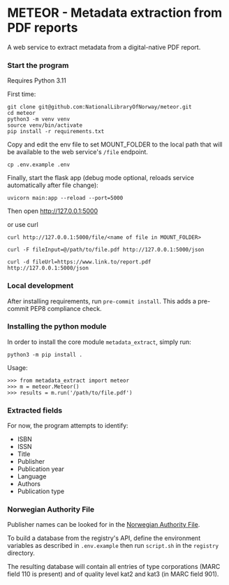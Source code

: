 # METEOR - Metadata extraction from PDF reports

A web service to extract metadata from a digital-native PDF report.

### Start the program

Requires Python 3.11

First time:

```
git clone git@github.com:NationalLibraryOfNorway/meteor.git
cd meteor
python3 -m venv venv
source venv/bin/activate
pip install -r requirements.txt
```

Copy and edit the env file to set MOUNT_FOLDER to the local path that will be available to the web service's `/file` endpoint.

```
cp .env.example .env
```

Finally, start the flask app (debug mode optional, reloads service automatically after file change):

```
uvicorn main:app --reload --port=5000
```

Then open http://127.0.0.1:5000

or use curl

```
curl http://127.0.0.1:5000/file/<name of file in MOUNT_FOLDER>

curl -F fileInput=@/path/to/file.pdf http://127.0.0.1:5000/json

curl -d fileUrl=https://www.link.to/report.pdf http://127.0.0.1:5000/json
```

### Local development

After installing requirements, run `pre-commit install`. This adds a pre-commit PEP8 compliance check.

### Installing the python module

In order to install the core module `metadata_extract`, simply run:

```
python3 -m pip install .
```

Usage:

```
>>> from metadata_extract import meteor
>>> m = meteor.Meteor()
>>> results = m.run('/path/to/file.pdf')
```

### Extracted fields

For now, the program attempts to identify:

- ISBN
- ISSN
- Title
- Publisher
- Publication year
- Language
- Authors
- Publication type

### Norwegian Authority File

Publisher names can be looked for in the [Norwegian Authority File](https://bibsys-almaprimo.hosted.exlibrisgroup.com/primo-explore/search?vid=AUTREG&lang=en_US).

To build a database from the registry's API, define the environment variables as described in `.env.example` then run `script.sh` in the `registry` directory.

The resulting database will contain all entries of type corporations (MARC field 110 is present) and of quality level kat2 and kat3 (in MARC field 901).
